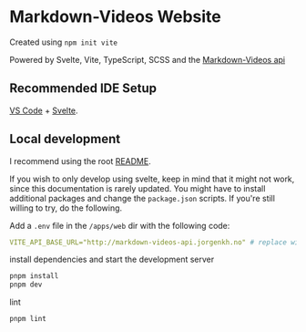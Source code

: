 # Markdown-Videos Website

Created using `npm init vite`

Powered by Svelte, Vite, TypeScript, SCSS and the [Markdown-Videos api](http://markdown-videos-api.jorgenkh.no/)

## Recommended IDE Setup

[VS Code](https://code.visualstudio.com/) + [Svelte](https://marketplace.visualstudio.com/items?itemName=svelte.svelte-vscode).

## Local development

I recommend using the root [README](https://github.com/Snailedlt/Markdown-Videos/blob/main/README.md).

If you wish to only develop using svelte, keep in mind that it might not work, since this documentation is rarely updated. You might have to install additional packages and change the `package.json` scripts. If you're still willing to try, do the following.

Add a `.env` file in the `/apps/web` dir with the following code:

```yaml
VITE_API_BASE_URL="http://markdown-videos-api.jorgenkh.no" # replace with "http://127.0.0.1:8000" if you're running the markdown-videos api locally
```

install dependencies and start the development server

```sh
pnpm install
pnpm dev
```

lint

```sh
pnpm lint
```

